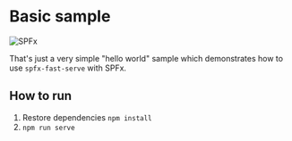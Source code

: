# Basic sample

![SPFx](https://img.shields.io/badge/SPFx-1.18.2-green.svg)

That's just a very simple "hello world" sample which demonstrates how to use `spfx-fast-serve` with SPFx.

## How to run

1. Restore dependencies `npm install`
2. `npm run serve`
